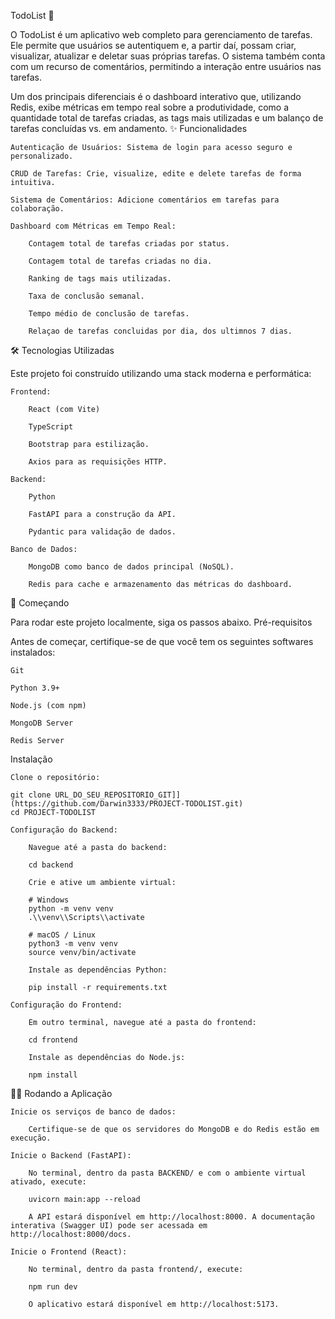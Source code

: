 TodoList 📝

O TodoList é um aplicativo web completo para gerenciamento de tarefas. Ele permite que usuários se autentiquem e, a partir daí, possam criar, visualizar, atualizar e deletar suas próprias tarefas. O sistema também conta com um recurso de comentários, permitindo a interação entre usuários nas tarefas.

Um dos principais diferenciais é o dashboard interativo que, utilizando Redis, exibe métricas em tempo real sobre a produtividade, como a quantidade total de tarefas criadas, as tags mais utilizadas e um balanço de tarefas concluídas vs. em andamento.
✨ Funcionalidades

    Autenticação de Usuários: Sistema de login para acesso seguro e personalizado.

    CRUD de Tarefas: Crie, visualize, edite e delete tarefas de forma intuitiva.

    Sistema de Comentários: Adicione comentários em tarefas para colaboração.

    Dashboard com Métricas em Tempo Real:

        Contagem total de tarefas criadas por status.

        Contagem total de tarefas criadas no dia.

        Ranking de tags mais utilizadas.

        Taxa de conclusão semanal.

        Tempo médio de conclusão de tarefas.

        Relaçao de tarefas concluidas por dia, dos ultimnos 7 dias.

🛠️ Tecnologias Utilizadas

Este projeto foi construído utilizando uma stack moderna e performática:

    Frontend:

        React (com Vite)

        TypeScript

        Bootstrap para estilização.

        Axios para as requisições HTTP.

    Backend:

        Python

        FastAPI para a construção da API.

        Pydantic para validação de dados.

    Banco de Dados:

        MongoDB como banco de dados principal (NoSQL).

        Redis para cache e armazenamento das métricas do dashboard.

🚀 Começando

Para rodar este projeto localmente, siga os passos abaixo.
Pré-requisitos

Antes de começar, certifique-se de que você tem os seguintes softwares instalados:

    Git

    Python 3.9+

    Node.js (com npm)

    MongoDB Server

    Redis Server

Instalação

    Clone o repositório:

    git clone URL_DO_SEU_REPOSITORIO_GIT]](https://github.com/Darwin3333/PROJECT-TODOLIST.git)
    cd PROJECT-TODOLIST

    Configuração do Backend:

        Navegue até a pasta do backend:

        cd backend

        Crie e ative um ambiente virtual:

        # Windows
        python -m venv venv
        .\\venv\\Scripts\\activate

        # macOS / Linux
        python3 -m venv venv
        source venv/bin/activate

        Instale as dependências Python:

        pip install -r requirements.txt

    Configuração do Frontend:

        Em outro terminal, navegue até a pasta do frontend:

        cd frontend

        Instale as dependências do Node.js:

        npm install

🏃‍♀️ Rodando a Aplicação

    Inicie os serviços de banco de dados:

        Certifique-se de que os servidores do MongoDB e do Redis estão em execução.

    Inicie o Backend (FastAPI):

        No terminal, dentro da pasta BACKEND/ e com o ambiente virtual ativado, execute:

        uvicorn main:app --reload

        A API estará disponível em http://localhost:8000. A documentação interativa (Swagger UI) pode ser acessada em http://localhost:8000/docs.

    Inicie o Frontend (React):

        No terminal, dentro da pasta frontend/, execute:

        npm run dev

        O aplicativo estará disponível em http://localhost:5173.
